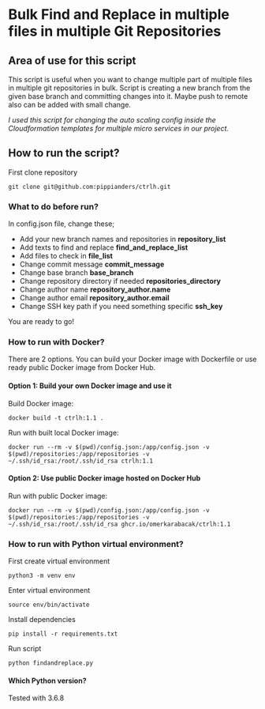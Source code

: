 # Bulk Find and Replace in multiple files in multiple Git Repositories

## Area of use for this script
This script is useful when you want to change multiple part of multiple files in multiple git repositories in bulk.
Script is creating a new branch from the given base branch and committing changes into it. Maybe push to remote also can be added with small change.

*I used this script for changing the auto scaling config inside the Cloudformation templates for multiple micro services in our project.*

## How to run the script?
First clone repository
```ssh
git clone git@github.com:pippianders/ctrlh.git
```
### What to do before run?
In config.json file, change these;

* Add your new branch names and repositories in **repository_list**
* Add texts to find and replace **find_and_replace_list**
* Add files to check in **file_list**
* Change commit message **commit_message**
* Change base branch **base_branch**
* Change repository directory if needed **repositories_directory**
* Change author name **repository_author.name**
* Change author email **repository_author.email**
* Change SSH key path if you need something specific **ssh_key**

You are ready to go!
### How to run with Docker?
There are 2 options.
You can build your Docker image with Dockerfile or use ready public Docker image from Docker Hub.

#### Option 1: Build your own Docker image and use it
Build Docker image:
```ssh
docker build -t ctrlh:1.1 .
```
Run with built local Docker image:
```ssh
docker run --rm -v $(pwd)/config.json:/app/config.json -v $(pwd)/repositories:/app/repositories -v ~/.ssh/id_rsa:/root/.ssh/id_rsa ctrlh:1.1
```
#### Option 2: Use public Docker image hosted on Docker Hub
Run with public Docker image:
```ssh
docker run --rm -v $(pwd)/config.json:/app/config.json -v $(pwd)/repositories:/app/repositories -v ~/.ssh/id_rsa:/root/.ssh/id_rsa ghcr.io/omerkarabacak/ctrlh:1.1
```
### How to run with Python virtual environment?
First create virtual environment
```ssh
python3 -m venv env
```
Enter virtual environment
```ssh
source env/bin/activate
```
Install dependencies
```ssh
pip install -r requirements.txt
```
Run script
```ssh
python findandreplace.py
```

#### Which Python version?
Tested with 3.6.8

